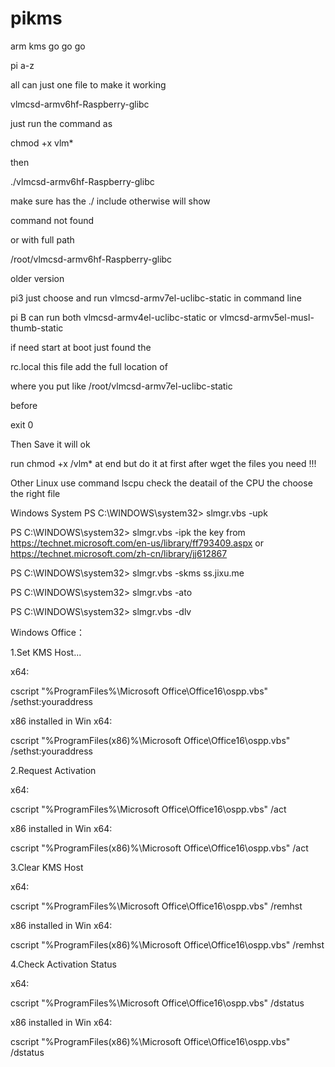 # pikms
arm kms go go go



pi a-z

all can just one file to make it working

vlmcsd-armv6hf-Raspberry-glibc

just run the command as

chmod +x vlm*

then

./vlmcsd-armv6hf-Raspberry-glibc

make sure has the ./ include otherwise will show

command not found

or with full path

/root/vlmcsd-armv6hf-Raspberry-glibc


older version


pi3 just choose 
and run vlmcsd-armv7el-uclibc-static in command line

pi B 
can run both vlmcsd-armv4el-uclibc-static or vlmcsd-armv5el-musl-thumb-static

if need start at boot just found the 

rc.local this file add the full location of 

where you put like 
/root/vlmcsd-armv7el-uclibc-static 

before

exit 0 

Then Save it will ok


run chmod +x /vlm* at end but do it at first after wget the files you need !!!

Other Linux use command lscpu check the deatail of the CPU the choose the right file


Windows System
PS C:\WINDOWS\system32> slmgr.vbs -upk

PS C:\WINDOWS\system32> slmgr.vbs -ipk  the key from https://technet.microsoft.com/en-us/library/ff793409.aspx
or https://technet.microsoft.com/zh-cn/library/jj612867

PS C:\WINDOWS\system32> slmgr.vbs -skms ss.jixu.me

PS C:\WINDOWS\system32> slmgr.vbs -ato

PS C:\WINDOWS\system32> slmgr.vbs -dlv



Windows Office：

1.Set KMS Host...

x64:

cscript "%ProgramFiles%\Microsoft Office\Office16\ospp.vbs" /sethst:youraddress

x86 installed in Win x64:

cscript "%ProgramFiles(x86)%\Microsoft Office\Office16\ospp.vbs" /sethst:youraddress


2.Request Activation

x64:

cscript "%ProgramFiles%\Microsoft Office\Office16\ospp.vbs" /act

x86 installed in Win x64:

cscript "%ProgramFiles(x86)%\Microsoft Office\Office16\ospp.vbs" /act


3.Clear KMS Host

x64:

cscript "%ProgramFiles%\Microsoft Office\Office16\ospp.vbs" /remhst

x86 installed in Win x64:

cscript "%ProgramFiles(x86)%\Microsoft Office\Office16\ospp.vbs" /remhst

4.Check Activation Status

x64:

cscript "%ProgramFiles%\Microsoft Office\Office16\ospp.vbs" /dstatus

x86 installed in Win x64:

cscript "%ProgramFiles(x86)%\Microsoft Office\Office16\ospp.vbs" /dstatus

